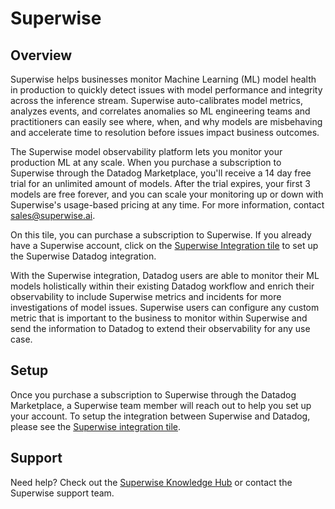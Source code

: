 # Superwise

## Overview
Superwise helps businesses monitor Machine Learning (ML) model health in production to quickly detect issues with model performance and integrity across the inference stream. Superwise auto-calibrates model metrics, analyzes events, and correlates anomalies so ML engineering teams and practitioners can easily see where, when, and why models are misbehaving and accelerate time to resolution before issues impact business outcomes.


The Superwise model observability platform lets you monitor your production ML at any scale. When you purchase a subscription to Superwise through the Datadog Marketplace, you'll receive a 14 day free trial for an unlimited amount of models. After the trial expires, your first 3 models are free forever, and you can scale your monitoring up or down with Superwise's usage-based pricing at any time. For more information, contact sales@superwise.ai.

On this tile, you can purchase a subscription to Superwise. If you already have a Superwise account, click on the [Superwise Integration tile](https://app.datadoghq.com/account/settings#integrations/superwise) to set up the Superwise Datadog integration.    

With the Superwise integration, Datadog users are able to monitor their ML models holistically within their existing Datadog workflow and enrich their observability to include Superwise metrics and incidents for more investigations of model issues. Superwise users can configure any custom metric that is important to the business to monitor within Superwise and send the information to Datadog to extend their observability for any use case. 
## Setup 

Once you purchase a subscription to Superwise through the Datadog Marketplace, a Superwise team member will reach out to help you set up your account. To setup the integration between Superwise and Datadog, please see the [Superwise integration tile](https://app.datadoghq.com/account/settings#integrations/superwise).
 
## Support

Need help? Check out the [Superwise Knowledge Hub](https://docs.superwise.ai) or contact the Superwise support team.
